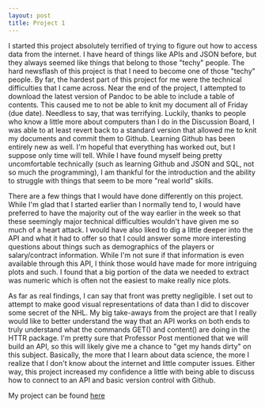 ```yaml
---
layout: post
title: Project 1
---
```


I started this project absolutely terrified of trying to figure out how to access data from the internet. I have heard of things like APIs and JSON before, but they always seemed like things that belong to those "techy" people. The hard newsflash of this project is that I need to become one of those "techy" people. By far, the hardest part of this project for me were the technical difficulties that I came across. Near the end of the project, I attempted to download the latest version of Pandoc to be able to include a table of contents. This caused me to not be able to knit my document all of Friday (due date). Needless to say, that was terrifying. Luckily, thanks to people who know a little more about computers than I do in the Discussion Board, I was able to at least revert back to a standard version that allowed me to knit my documents and commit them to Github. Learning Github has been entirely new as well. I'm hopeful that everything has worked out, but I suppose only time will tell. While I have found myself being pretty uncomfortable technically (such as learning Github and JSON and SQL, not so much the programming), I am thankful for the introduction and the ability to struggle with things that seem to be more "real world" skills. 

There are a few things that I would have done differently on this project. While I'm glad that I started earlier than I normally tend to, I would have preferred to have the majority out of the way earlier in the week so that these seemingly major technical difficulties wouldn't have given me so much of a heart attack. I would have also liked to dig a little deeper into the API and what it had to offer so that I could answer some more interesting questions about things such as demographics of the players or salary/contract information. While I'm not sure if that information is even available through this API, I think those would have made for more intriguing plots and such. I found that a big portion of the data we needed to extract was numeric which is often not the easiest to make really nice plots. 

As far as real findings, I can say that front was pretty negligible. I set out to attempt to make good visual representations of data than I did to discover some secret of the NHL. My big take-aways from the project are that I really would like to better understand the way that an API works on both ends to truly understand what the commands GET() and content() are doing in the HTTR package. I'm pretty sure that Professor Post mentioned that we will build an API, so this will likely give me a chance to "get my hands dirty" on this subject. Basically, the more that I learn about data science, the more I realize that I don't know about the internet and little computer issues. Either way, this project increased my confidence a little with being able to discuss how to connect to an API and basic version control with Github. 

My project can be found [here](https://rwest-ncsu.github.io/558-Project-1/)























